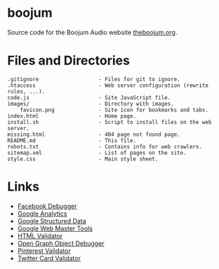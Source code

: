# boojum
Source code for the Boojum Audio website [theboojum.org](http://theboojum.org).

Files and Directories
=====================

    .gitignore                   - Files for git to ignore.
    .htaccess                    - Web server configuration (rewrite rules, ...).
    code.js                      - Site JavaScript file. 
    images/                      - Directory with images.
        favicon.png              - Site icon for bookmarks and tabs.
    index.html                   - Home page.
    install.sh                   - Script to install files on the web server.
    missing.html                 - 404 page not found page.
    README.md                    - This file.
    robots.txt                   - Contains info for web crawlers.
    sitemap.xml                  - List of pages on the site.
    style.css                    - Main style sheet.


Links
=====
  - [Facebook Debugger](https://developers.facebook.com/tools/debug)
  - [Google Analytics](http://www.google.com/analytics/)
  - [Google Structured Data](http://www.google.com/webmasters/tools/richsnippets)
  - [Google Web Master Tools](https://www.google.com/webmasters/tools/home)
  - [HTML Validator](https://validator.w3.org/)
  - [Open Graph Object Debugger](https://developers.facebook.com/tools/debug/og/object/)
  - [Pinterest Validator](http://developers.pinterest.com/rich_pins/validator/)
  - [Twitter Card Validator](https://cards-dev.twitter.com/validator)
